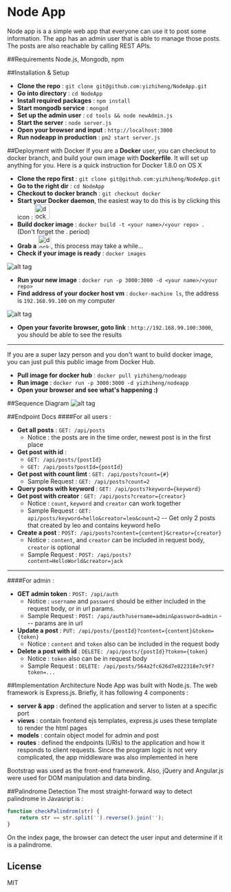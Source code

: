# Node App
Node app is a a simple web app that everyone can use it to post some information. The app has an admin user that is able to manage those posts. The posts are also reachable by calling REST APIs.

##Requirements
Node.js, Mongodb, npm

##Installation & Setup
- **Clone the repo** :  `git clone git@github.com:yizhiheng/NodeApp.git`
- **Go into directory** : `cd NodeApp`
- **Install required packages** : `npm install`
- **Start mongodb service** : `mongod`
- **Set up the admin user** : `cd tools && node newAdmin.js`
- **Start the server** : `node server.js`
- **Open your browser and input** : `http://localhost:3000`
- **Run nodeapp in production** : `pm2 start server.js`

##Deployment with Docker
If you are a **Docker** user, you can checkout to docker branch, and build your own image with **Dockerfile**. It will set up anything for you. Here is a quick instruction for Docker 1.8.0 on OS X
- **Clone the repo first** :  `git clone git@github.com:yizhiheng/NodeApp.git`
- **Go to the right dir** : `cd NodeApp`
- **Checkout to docker branch** : `git checkout docker`
- **Start your Docker daemon**, the easiest way to do this is by clicking this icon : <img src="http://img.informer.com/icons_mac/png/128/321/321309.png" alt="docker icon" width="35px" height="35px">
- **Build docker image** : `docker build -t <your name>/<your repo> .` (Don't forget the . period)
- **Grab a** <img src="http://www.cliparthut.com/clip-arts/965/coffee-cup-clip-art-965206.png" alt="docker icon" width="30px" height="30px">, this process may take a while...
- **Check if your image is ready** : `docker images`

![alt tag](https://raw.github.com/yizhiheng/NodeApp/master/screenshots/dockerimage.png)
- **Run your new image** : `docker run -p 3000:3000 -d <your name>/<your repo>`
- **Find address of your docker host vm** : `docker-machine ls`, the address is `192.168.99.100` on my computer

![alt tag](https://raw.github.com/yizhiheng/NodeApp/master/screenshots/dockermachine.png)
- **Open your favorite browser, goto link** : `http://192.168.99.100:3000`, you should be able to see the results

---

If you are a super lazy person and you don't want to build docker image, you can just pull this public image from Docker Hub.
- **Pull image for docker hub** : `docker pull yizhiheng/nodeapp`
- **Run image** : `docker run -p 3000:3000 -d yizhiheng/nodeapp`
- **Open your browser and see what's happening :)**


##Sequence Diagram
![alt tag](https://raw.github.com/yizhiheng/NodeApp/master/screenshots/SequenceDiagram.png)

##Endpoint Docs
####For all users : 
- **Get all posts** : `GET: /api/posts`
	- Notice : the posts are in the time order, newest post is in the first place
- **Get post with id** : 
	- `GET: /api/posts/{postId}`
	- `GET: /api/posts?postId={postId}`
- **Get post with count limt** : `GET: /api/posts?count={#}`
	- Sample Request : `GET: /api/posts?count=2`
- **Query posts with keyword** : `GET: /api/posts?keyword={keyword}`
- **Get post with creator** : `GET: /api/posts?creator={creator}`
	- Notice : `count`, `keyword` and `creator` can work together
	- Sample Request : `GET: api/posts/keyword=hello&creator=leo&count=2` -- Get only 2 posts that created by leo and contains keyword hello
- **Create a post** : `POST: /api/posts?content={content}&creator={creator}`
	- Notice : `content`, and `creator` can be included in request body, `creator` is optional
	- Sample Request : `POST: /api/posts?content=HelloWorld&creator=jack`

---
####For admin : 
- **GET admin token** : `POST: /api/auth`
	- Notice : `username` and `password` should be either included in the request body, or in url params.
	- Sample Request : `POST: /api/auth?username=admin&password=admin` --- params are in url
- **Update a post** : `PUT: /api/posts/{postId}?content={content}&token={token}`
	- Notice : `content` and `token` also can be included in the request body
- **Delete a post with id** : `DELETE: /api/posts/{postId}?token={token}`
	- Notice : `token` also can be in request body
	- Sample Request : `DELETE: /api/posts/564a2fc626d7e822318e7c9f?token=...`


##Implementation Architecture
Node App was built with Node.js. The web framework is Express.js. Briefly, it has following 4 components : 
- **server & app** : defined the application and server to listen at a specific port
- **views** : contain frontend ejs templates, express.js uses these template to render the html pages
- **models** : contain object model for admin and post
- **routes** : defined the endpoints (URIs) to the application and how it responds to client requests. Since the program logic is not very complicated, the app middleware was also implemented in here

Bootstrap was used as the front-end framework. Also, jQuery and Angular.js were used for DOM manipulation and data binding.

##Palindrome Detection
The most straight-forward way to detect palindrome in Javasript is : 
```javascript
function checkPalindrom(str) {
	return str == str.split('').reverse().join('');
}
```
On the index page, the browser can detect the user input and determine if it is a palindrome. 

## License

MIT
